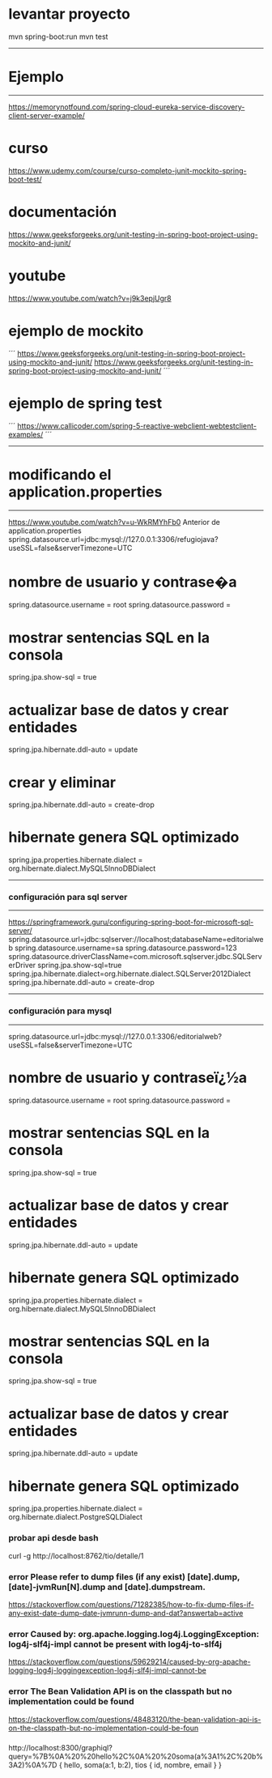 # levantar proyecto
mvn spring-boot:run
mvn test

--------------------------
# Ejemplo
--------------------------
https://memorynotfound.com/spring-cloud-eureka-service-discovery-client-server-example/

# curso
https://www.udemy.com/course/curso-completo-junit-mockito-spring-boot-test/

# documentación
https://www.geeksforgeeks.org/unit-testing-in-spring-boot-project-using-mockito-and-junit/

# youtube
https://www.youtube.com/watch?v=j9k3epjUgr8

# ejemplo de mockito
´´´
https://www.geeksforgeeks.org/unit-testing-in-spring-boot-project-using-mockito-and-junit/
https://www.geeksforgeeks.org/unit-testing-in-spring-boot-project-using-mockito-and-junit/
´´´
# ejemplo de spring test
´´´
https://www.callicoder.com/spring-5-reactive-webclient-webtestclient-examples/
´´´

---------------------------------------
# modificando el application.properties
---------------------------------------
https://www.youtube.com/watch?v=u-WkRMYhFb0
Anterior de application.properties
spring.datasource.url=jdbc:mysql://127.0.0.1:3306/refugiojava?useSSL=false&serverTimezone=UTC

# nombre de usuario y contrase�a
spring.datasource.username = root
spring.datasource.password =

# mostrar sentencias SQL en la consola
spring.jpa.show-sql = true

# actualizar base de datos y crear entidades
spring.jpa.hibernate.ddl-auto = update

# crear y eliminar
spring.jpa.hibernate.ddl-auto = create-drop

# hibernate genera SQL optimizado
spring.jpa.properties.hibernate.dialect = org.hibernate.dialect.MySQL5InnoDBDialect

------------------
### configuración para sql server
--------------------------
https://springframework.guru/configuring-spring-boot-for-microsoft-sql-server/
spring.datasource.url=jdbc:sqlserver://localhost;databaseName=editorialweb
spring.datasource.username=sa
spring.datasource.password=123
spring.datasource.driverClassName=com.microsoft.sqlserver.jdbc.SQLServerDriver
spring.jpa.show-sql=true
spring.jpa.hibernate.dialect=org.hibernate.dialect.SQLServer2012Dialect
spring.jpa.hibernate.ddl-auto = create-drop


------------------------------
### configuración para mysql
-------------------------------
spring.datasource.url=jdbc:mysql://127.0.0.1:3306/editorialweb?useSSL=false&serverTimezone=UTC

# nombre de usuario y contraseï¿½a
spring.datasource.username = root
spring.datasource.password =

# mostrar sentencias SQL en la consola
spring.jpa.show-sql = true

# actualizar base de datos y crear entidades
spring.jpa.hibernate.ddl-auto = update

# hibernate genera SQL optimizado
spring.jpa.properties.hibernate.dialect = org.hibernate.dialect.MySQL5InnoDBDialect


# mostrar sentencias SQL en la consola
spring.jpa.show-sql = true

# actualizar base de datos y crear entidades
spring.jpa.hibernate.ddl-auto = update

# hibernate genera SQL optimizado
spring.jpa.properties.hibernate.dialect = org.hibernate.dialect.PostgreSQLDialect

### probar api desde bash
curl -g http://localhost:8762/tio/detalle/1


### error Please refer to dump files (if any exist) [date].dump, [date]-jvmRun[N].dump and [date].dumpstream.
https://stackoverflow.com/questions/71282385/how-to-fix-dump-files-if-any-exist-date-dump-date-jvmrunn-dump-and-dat?answertab=active

### error Caused by: org.apache.logging.log4j.LoggingException: log4j-slf4j-impl cannot be present with log4j-to-slf4j
https://stackoverflow.com/questions/59629214/caused-by-org-apache-logging-log4j-loggingexception-log4j-slf4j-impl-cannot-be

### error The Bean Validation API is on the classpath but no implementation could be found
https://stackoverflow.com/questions/48483120/the-bean-validation-api-is-on-the-classpath-but-no-implementation-could-be-foun

###
http://localhost:8300/graphiql?query=%7B%0A%20%20hello%2C%0A%20%20soma(a%3A1%2C%20b%3A2)%0A%7D
{
  hello,
  soma(a:1, b:2),
  tios {
    id,
    nombre,
    email
  }
}


